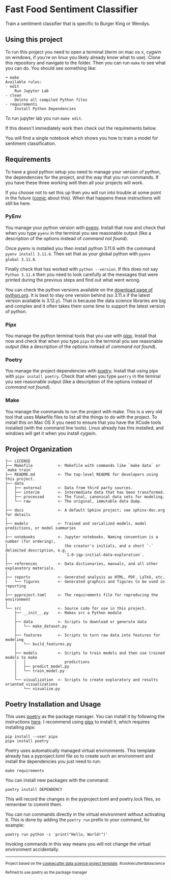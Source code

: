Fast Food Sentiment Classifier
==============================

Train a sentiment classifier that is specific to Burger King or Wendys.

Using this project
------------------

To run this project you need to open a terminal (iterm on mac os x, cygwin on windows, if you're on linux you likely already know what to use).
Clone this repository and navigate to the folder.
Then you can run `make` to see what you can do.
You should see something like:

```
➜ make
Available rules:
- edit
    Run Jupyter Lab
- clean
    Delete all compiled Python files
- requirements
    Install Python Dependencies
```

To run jupyter lab you run `make edit`.

If this doesn't immediately work then check out the requirements below.

You will find a single notebook which shows you how to train a model for sentiment classification.

Requirements
------------

To have a good python setup you need to manage your version of python, the dependencies for the project, and the way that you run commands.
If you have these three working well then all your projects will work.

If you choose not to set this up then you will run into trouble at some point in the future ([comic](https://xkcd.com/1987/) about this).
When that happens these instructions will still be here.

### PyEnv

You manage your python version with [pyenv](https://github.com/pyenv/pyenv#installation).
Install that now and check that when you type `pyenv` in the terminal you see reasonable output (like a description of the options instead of _command not found_).

Once pyenv is installed you then install python 3.11.6 with the command `pyenv install 3.11.6`.
Then set that as your global python with `pyenv global 3.11.6`.

Finally check that has worked with `python --version`.
If this does not say `Python 3.11.6` then you need to look carefully at the messages that were printed during the previous steps and find out what went wrong.

You can check the python versions available on the [download page of python.org](https://www.python.org/downloads/).
It is best to stay one version behind (so 3.11.x if the latest version available is 3.12.y).
That is because the data science libraries are big and complex and it often takes them some time to support the latest version of python.

### Pipx

You manage the python terminal tools that you use with [pipx](https://pipx.pypa.io/stable/).
Install that now and check that when you type `pipx` in the terminal you see reasonable output (like a description of the options instead of _command not found_).

### Poetry

You manage the project dependencies with [poetry](https://python-poetry.org/).
Install that using pipx with `pipx install poetry`.
Check that when you type `poetry` in the teminal you see reasonable output (like a description of the options instead of _command not found_).

### Make

You manage the commands to run the project with make.
This is a very old tool that uses Makefile files to list all the things to do with the project.
To install this on Mac OS X you need to ensure that you have the XCode tools installed (with the command line tools).
Linux already has this installed, and windows will get it when you install cygwin.




Project Organization
------------

    ├── LICENSE
    ├── Makefile           <- Makefile with commands like `make data` or `make train`
    ├── README.md          <- The top-level README for developers using this project.
    ├── data
    │   ├── external       <- Data from third party sources.
    │   ├── interim        <- Intermediate data that has been transformed.
    │   ├── processed      <- The final, canonical data sets for modeling.
    │   └── raw            <- The original, immutable data dump.
    │
    ├── docs               <- A default Sphinx project; see sphinx-doc.org for details
    │
    ├── models             <- Trained and serialized models, model predictions, or model summaries
    │
    ├── notebooks          <- Jupyter notebooks. Naming convention is a number (for ordering),
    │                         the creator's initials, and a short `-` delimited description, e.g.
    │                         `1.0-jqp-initial-data-exploration`.
    │
    ├── references         <- Data dictionaries, manuals, and all other explanatory materials.
    │
    ├── reports            <- Generated analysis as HTML, PDF, LaTeX, etc.
    │   └── figures        <- Generated graphics and figures to be used in reporting
    │
    ├── pyproject.toml     <- The requirements file for reproducing the environment
    │
    └── src                <- Source code for use in this project.
        ├── __init__.py    <- Makes src a Python module
        │
        ├── data           <- Scripts to download or generate data
        │   └── make_dataset.py
        │
        ├── features       <- Scripts to turn raw data into features for modeling
        │   └── build_features.py
        │
        ├── models         <- Scripts to train models and then use trained models to make
        │   │                 predictions
        │   ├── predict_model.py
        │   └── train_model.py
        │
        └── visualization  <- Scripts to create exploratory and results oriented visualizations
            └── visualize.py

Poetry Installation and Usage
-----------------------------

This uses [poetry](https://poetry.eustace.io/docs/) as the package manager.
You can install it by following the instructions [here](https://poetry.eustace.io/docs/#installation).
I recommend using [pipx](https://pipxproject.github.io/pipx/) to install it, which requires installing pipx:

```
pip install --user pipx
pipx install poetry
```

Poetry uses automatically managed virtual environments.
This template already has a pyproject.toml file so to create such an environment and install the dependencies you just need to run:
```
make requirements
```

You can install new packages with the command:
```
poetry install DEPENDENCY
```
This will record the changes in the pyproject.toml and poetry.lock files, so remember to commit them.

You can run commands directly in the virtual environment without activating it.
This is done by adding the `poetry run` prefix to your command, for example:
```
poetry run python -c 'print("Hello, World!")'
```
Invoking commands in this way means you will not change the virtual environment accidentally.

--------

<p><small>Project based on the <a target="_blank" href="https://drivendata.github.io/cookiecutter-data-science/">cookiecutter data science project template</a>. #cookiecutterdatascience</small></p>
<p><small>Refined to use poetry as the package manager</small></p>
